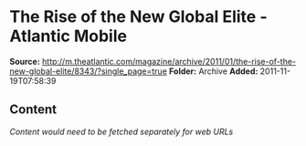 # The Rise of the New Global Elite - Atlantic Mobile

**Source:** http://m.theatlantic.com/magazine/archive/2011/01/the-rise-of-the-new-global-elite/8343/?single_page=true
**Folder:** Archive
**Added:** 2011-11-19T07:58:39




## Content
*Content would need to be fetched separately for web URLs*

